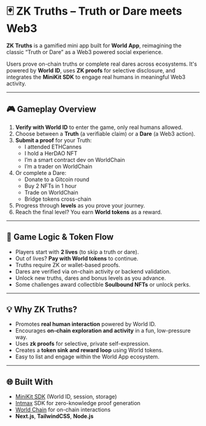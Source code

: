 # 🃏 ZK Truths – Truth or Dare meets Web3

**ZK Truths** is a gamified mini app built for **World App**, reimagining the classic “Truth or Dare” as a Web3 powered social experience.

Users prove on-chain truths or complete real dares across ecosystems. It's powered by **World ID**, uses **ZK proofs** for selective disclosure, and integrates the **MiniKit SDK** to engage real humans in meaningful Web3 activity.

---

## 🎮 Gameplay Overview

1. **Verify with World ID** to enter the game, only real humans allowed.
2. Choose between a **Truth** (a verifiable claim) or a **Dare** (a Web3 action).
3. **Submit a proof** for your Truth:
   - I attended ETHCannes  
   - I hold a HerDAO NFT  
   - I’m a smart contract dev on WorldChain
   - I’m a trader on WorldChain  
4. Or complete a Dare:
   - Donate to a Gitcoin round  
   - Buy 2 NFTs in 1 hour  
   - Trade on WorldChain  
   - Bridge tokens cross-chain  
5. Progress through **levels** as you prove your journey.
6. Reach the final level? You earn **World tokens** as a reward.

---

## 🔁 Game Logic & Token Flow

- Players start with **2 lives** (to skip a truth or dare).
- Out of lives? **Pay with World tokens** to continue.
- Truths require ZK or wallet-based proofs.
- Dares are verified via on-chain activity or backend validation.
- Unlock new truths, dares and bonus levels as you advance.
- Some challenges award collectible **Soulbound NFTs** or unlock perks.

---

## 💡 Why ZK Truths?

- Promotes **real human interaction** powered by World ID.
- Encourages **on-chain exploration and activity** in a fun, low-pressure way.
- Uses **zk proofs** for selective, private self-expression.
- Creates a **token sink and reward loop** using World tokens.
- Easy to list and engage within the World App ecosystem.

---

## 🌐 Built With

- [MiniKit SDK](https://developer.worldcoin.org/docs/minikit/overview) (World ID, session, storage)
- [Intmax](https://www.intmax.io) SDK for zero-knowledge proof generation
- [World Chain](https://developer.worldcoin.org/docs/world-chain/overview) for on-chain interactions
- **Next.js**, **TailwindCSS**, **Node.js** 
